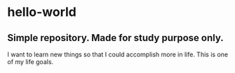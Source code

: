 # hello-world
Simple repository.
Made for study purpose only. 
------------
I want to learn new things so that I could accomplish more in life.
This is one of my life goals.
